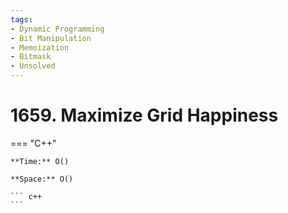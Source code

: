 ```yaml
---
tags:
- Dynamic Programming
- Bit Manipulation
- Memoization
- Bitmask
- Unsolved
---
```



# 1659. Maximize Grid Happiness

=== "C++"

    **Time:** O()

    **Space:** O()

    ``` c++
    ```